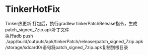 # TinkerHotFix
Tinker热更新
打包后，执行gradlew tinkerPatchRelease指令，生成patch_signed_7zip.apk补丁文件   
执行adb push ./app/build/outputs/apk/tinkerPatch/release/patch_signed_7zip.apk /storage/sdcard0/语句将patch_signed_7zip.apk复制到根目录  
